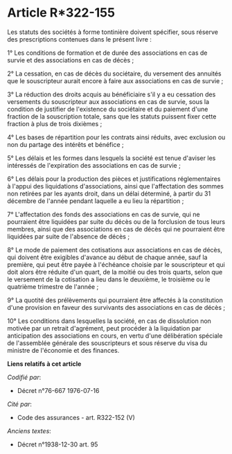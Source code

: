 # Article R*322-155

Les statuts des sociétés à forme tontinière doivent spécifier, sous réserve des prescriptions contenues dans le présent
livre :

1° Les conditions de formation et de durée des associations en cas de survie et des associations en cas de décès ;

2° La cessation, en cas de décès du sociétaire, du versement des annuités que le souscripteur aurait encore à faire aux
associations en cas de survie ;

3° La réduction des droits acquis au bénéficiaire s'il y a eu cessation des versements du souscripteur aux associations en
cas de survie, sous la condition de justifier de l'existence du sociétaire et du paiement d'une fraction de la souscription
totale, sans que les statuts puissent fixer cette fraction à plus de trois dixièmes ;

4° Les bases de répartition pour les contrats ainsi réduits, avec exclusion ou non du partage des intérêts et bénéfice ;

5° Les délais et les formes dans lesquels la société est tenue d'aviser les intéressés de l'expiration des associations en
cas de survie ;

6° Les délais pour la production des pièces et justifications réglementaires à l'appui des liquidations d'associations, ainsi
que l'affectation des sommes non retirées par les ayants droit, dans un délai déterminé, à partir du 31 décembre de l'année
pendant laquelle a eu lieu la répartition ;

7° L'affectation des fonds des associations en cas de survie, qui ne pourraient être liquidées par suite du décès ou de la
forclusion de tous leurs membres, ainsi que des associations en cas de décès qui ne pourraient être liquidées par suite de
l'absence de décès ;

8° Le mode de paiement des cotisations aux associations en cas de décès, qui doivent être exigibles d'avance au début de
chaque année, sauf la première, qui peut être payée à l'échéance choisie par le souscripteur et qui doit alors être réduite
d'un quart, de la moitié ou des trois quarts, selon que le versement de la cotisation a lieu dans le deuxième, le troisième
ou le quatrième trimestre de l'année ;

9° La quotité des prélèvements qui pourraient être affectés à la constitution d'une provision en faveur des survivants des
associations en cas de décès ;

10° Les conditions dans lesquelles la société, en cas de dissolution non motivée par un retrait d'agrément, peut procéder à
la liquidation par anticipation des associations en cours, en vertu d'une délibération spéciale de l'assemblée générale des
souscripteurs et sous réserve du visa du ministre de l'économie et des finances.

**Liens relatifs à cet article**

_Codifié par_:

  - Décret n°76-667 1976-07-16

_Cité par_:

  - Code des assurances - art. R322-152 (V)

_Anciens textes_:

  - Décret n°1938-12-30 art. 95
